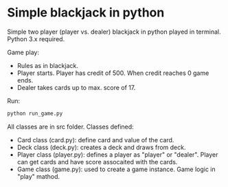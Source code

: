 # Simple blackjack in python

Simple two player (player vs. dealer) blackjack in python played in terminal. Python 3.x required.

Game play:
- Rules as in blackjack.
- Player starts. Player has credit of 500. When credit reaches 0 game ends.
- Dealer takes cards up to max. score of 17.  

Run: 
```bash
python run_game.py
```

All classes are in src folder. Classes defined:
- Card class (card.py): define card and value of the card.
- Deck class (deck.py): creates a deck and draws from deck.
- Player class (player.py): defines a player as "player" or "dealer". Player can get cards and have score assocaited with the cards. 
- Game class (game.py): used to create a game instance. Game logic in "play" mathod.


